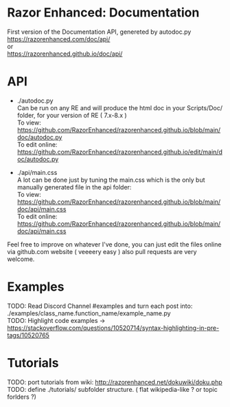 # Razor Enhanced: Documentation     

First version of the Documentation API, genereted by autodoc.py     
https://razorenhanced.com/doc/api/     
or     
https://razorenhanced.github.io/doc/api/     


# API     

- ./autodoc.py     
Can be run on any RE and will produce the html doc in your Scripts/Doc/ folder, for your version of RE ( 7.x-8.x )      
To view: https://github.com/RazorEnhanced/razorenhanced.github.io/blob/main/doc/autodoc.py     
To edit online: https://github.com/RazorEnhanced/razorenhanced.github.io/edit/main/doc/autodoc.py      

- ./api/main.css     
A lot can be done just by tuning the main.css which is the only but manually generated file in the api folder:     
To view: https://github.com/RazorEnhanced/razorenhanced.github.io/blob/main/doc/api/main.css     
To edit online: https://github.com/RazorEnhanced/razorenhanced.github.io/blob/main/doc/api/main.css     

Feel free to improve on whatever I've done, you can just edit the files online via github.com website ( veeeery easy ) also pull requests are very welcome.     


# Examples

TODO: Read Discord Channel #examples and turn each post into: ./examples/class_name.function_name/example_name.py     
TODO: Highlight code examples -> https://stackoverflow.com/questions/10520714/syntax-highlighting-in-pre-tags/10520765     

# Tutorials

TODO: port tutorials from wiki: http://razorenhanced.net/dokuwiki/doku.php     
TODO: define ./tutorials/ subfolder structure. ( flat wikipedia-like ? or topic forlders ?)     
